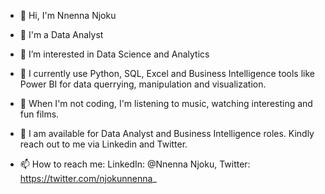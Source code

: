 - 👋 Hi, I'm Nnenna Njoku
  
- 👋 I'm a Data Analyst
  
- 👀 I’m interested in Data Science and Analytics
- 🌱 I currently use Python, SQL, Excel and Business Intelligence tools like Power BI for data querrying, manipulation and visualization.
  
- 🎥 When I'm not coding, I'm listening to music,  watching interesting and fun films.
  
- 💞️ I am available for Data Analyst and Business Intelligence roles. Kindly reach out to me via Linkedin and Twitter.
  
- 📫 How to reach me: LinkedIn: @Nnenna Njoku, Twitter: https://twitter.com/njokunnenna_

<!---
Nnennanjoku/Nnennanjoku is a ✨ special ✨ repository because its `README.md` (this file) appears on your GitHub profile.
You can click the Preview link to take a look at your changes.
--->
